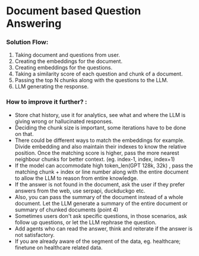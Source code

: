 # Document based Question Answering

### Solution Flow:
1) Taking document and questions from user. 
2) Creating the embeddings for the document.
3) Creating embeddings for the questions. 
4) Taking a similarity score of each question and chunk of a document. 
5) Passing the top N chunks along with the questions to the LLM. 
6) LLM generating the response.


### How to improve it further? :</br> 
- Store chat history, use it for analytics, see what and where the LLM is giving wrong or hallucinated responses.
- Deciding the chunk size is important, some iterations have to be done on that.
- There could be different ways to match the embeddings for example. Divide embedding and also maintain their indexes to know the relative position. Once the matching score is higher, pass the more nearest neighbour chunks for better context. (eg. index-1, index, index+1)
- If the model can accommodate high token_len(GPT 128k, 32k) , pass the matching chunk + index or line number along with the entire document to allow the LLM to reason from entire knowledge.
- If the answer is not found in the document, ask the user if they prefer answers from the web, use serpapi, duckduckgo etc.
- Also, you can pass the summary of the document instead of a whole document. Let the LLM generate a summary of the entire document or summary of chunked documents (point 4)
- Sometimes users don't ask specific questions, in those scenarios, ask follow up questions, or let the LLM rephrase the question.
- Add agents who can read the answer, think and reiterate if the answer is not satisfactory.
- If you are already aware of the segment of the data, eg. healthcare; finetune on healthcare related data.
